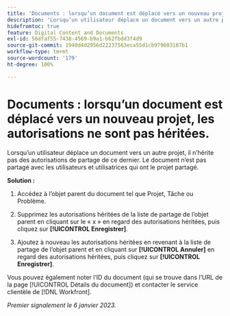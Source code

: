 ```yaml
---
title: 'Documents : lorsqu’un document est déplacé vers un nouveau projet, les autorisations ne sont pas héritées.'
description: 'Lorsqu’un utilisateur déplace un document vers un autre projet, il n’hérite pas des autorisations de partage de ce dernier. Le document n’est pas partagé avec les utilisateurs et utilisatrices qui ont le projet partagé. '
hidefromtoc: true
feature: Digital Content and Documents
exl-id: 56dfaf55-7438-4569-b9a1-b62fbdd3f4d9
source-git-commit: 1940d4d2956d22237563eca55d1cb979603187b1
workflow-type: tm+mt
source-wordcount: '179'
ht-degree: 100%

---
```


# Documents : lorsqu’un document est déplacé vers un nouveau projet, les autorisations ne sont pas héritées.

<!-- This Known Issue is on the TOC for both Workfront and Workfront Proof-->

<!--Won't fix tab: Valid issue, won't fix.-->

Lorsqu’un utilisateur déplace un document vers un autre projet, il n’hérite pas des autorisations de partage de ce dernier. Le document n’est pas partagé avec les utilisateurs et utilisatrices qui ont le projet partagé.

**Solution :**

1. Accédez à l’objet parent du document tel que Projet, Tâche ou Problème.

1. Supprimez les autorisations héritées de la liste de partage de l’objet parent en cliquant sur le « x » en regard des autorisations héritées, puis cliquez sur **[!UICONTROL Enregistrer]**.

1. Ajoutez à nouveau les autorisations héritées en revenant à la liste de partage de l’objet parent et en cliquant sur **[!UICONTROL Annuler]** en regard des autorisations héritées, puis cliquez sur **[!UICONTROL Enregistrer]**.

Vous pouvez également noter l’ID du document (qui se trouve dans l’URL de la page [!UICONTROL Détails du document]) et contacter le service clientèle de [!DNL Workfront].

_Premier signalement le 6 janvier 2023._



<!--CHECK ME - 1 VIEW APRIL-JUNE 2025-->
